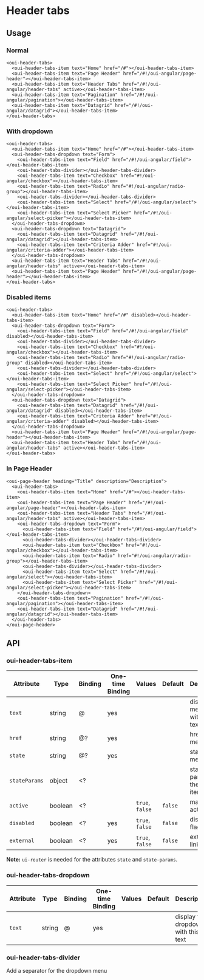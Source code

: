# Header tabs

<component-status cx-design="complete" ux="rc"></component-status>

## Usage

### Normal

```html:preview
<oui-header-tabs>
  <oui-header-tabs-item text="Home" href="/#"></oui-header-tabs-item>
  <oui-header-tabs-item text="Page Header" href="/#!/oui-angular/page-header"></oui-header-tabs-item>
  <oui-header-tabs-item text="Header Tabs" href="/#!/oui-angular/header-tabs" active></oui-header-tabs-item>
  <oui-header-tabs-item text="Pagination" href="/#!/oui-angular/pagination"></oui-header-tabs-item>
  <oui-header-tabs-item text="Datagrid" href="/#!/oui-angular/datagrid"></oui-header-tabs-item>
</oui-header-tabs>
```

### With dropdown
```html:preview
<oui-header-tabs>
  <oui-header-tabs-item text="Home" href="/#"></oui-header-tabs-item>
  <oui-header-tabs-dropdown text="Form">
    <oui-header-tabs-item text="Field" href="/#!/oui-angular/field"></oui-header-tabs-item>
    <oui-header-tabs-divider></oui-header-tabs-divider>
    <oui-header-tabs-item text="Checkbox" href="#!/oui-angular/checkbox"></oui-header-tabs-item>
    <oui-header-tabs-item text="Radio" href="#!/oui-angular/radio-group"></oui-header-tabs-item>
    <oui-header-tabs-divider></oui-header-tabs-divider>
    <oui-header-tabs-item text="Select" href="/#!/oui-angular/select"></oui-header-tabs-item>
    <oui-header-tabs-item text="Select Picker" href="/#!/oui-angular/select-picker"></oui-header-tabs-item>
  </oui-header-tabs-dropdown>
  <oui-header-tabs-dropdown text="Datagrid">
    <oui-header-tabs-item text="Datagrid" href="/#!/oui-angular/datagrid"></oui-header-tabs-item>
    <oui-header-tabs-item text="Criteria Adder" href="#!/oui-angular/criteria-adder"></oui-header-tabs-item>
  </oui-header-tabs-dropdown>
  <oui-header-tabs-item text="Header Tabs" href="/#!/oui-angular/header-tabs" active></oui-header-tabs-item>
  <oui-header-tabs-item text="Page Header" href="/#!/oui-angular/page-header"></oui-header-tabs-item>
</oui-header-tabs>
```

### Disabled items

```html:preview
<oui-header-tabs>
  <oui-header-tabs-item text="Home" href="/#" disabled></oui-header-tabs-item>
  <oui-header-tabs-dropdown text="Form">
    <oui-header-tabs-item text="Field" href="/#!/oui-angular/field" disabled></oui-header-tabs-item>
    <oui-header-tabs-divider></oui-header-tabs-divider>
    <oui-header-tabs-item text="Checkbox" href="#!/oui-angular/checkbox"></oui-header-tabs-item>
    <oui-header-tabs-item text="Radio" href="#!/oui-angular/radio-group" disabled></oui-header-tabs-item>
    <oui-header-tabs-divider></oui-header-tabs-divider>
    <oui-header-tabs-item text="Select" href="/#!/oui-angular/select"></oui-header-tabs-item>
    <oui-header-tabs-item text="Select Picker" href="/#!/oui-angular/select-picker"></oui-header-tabs-item>
  </oui-header-tabs-dropdown>
  <oui-header-tabs-dropdown text="Datagrid">
    <oui-header-tabs-item text="Datagrid" href="/#!/oui-angular/datagrid" disabled></oui-header-tabs-item>
    <oui-header-tabs-item text="Criteria Adder" href="#!/oui-angular/criteria-adder" disabled></oui-header-tabs-item>
  </oui-header-tabs-dropdown>
  <oui-header-tabs-item text="Page Header" href="/#!/oui-angular/page-header"></oui-header-tabs-item>
  <oui-header-tabs-item text="Header Tabs" href="/#!/oui-angular/header-tabs" active></oui-header-tabs-item>
</oui-header-tabs>
```

### In Page Header

```html:preview
<oui-page-header heading="Title" description="Description">
  <oui-header-tabs>
    <oui-header-tabs-item text="Home" href="/#"></oui-header-tabs-item>
    <oui-header-tabs-item text="Page Header" href="/#!/oui-angular/page-header"></oui-header-tabs-item>
    <oui-header-tabs-item text="Header Tabs" href="/#!/oui-angular/header-tabs" active></oui-header-tabs-item>
    <oui-header-tabs-dropdown text="Form">
      <oui-header-tabs-item text="Field" href="/#!/oui-angular/field"></oui-header-tabs-item>
      <oui-header-tabs-divider></oui-header-tabs-divider>
      <oui-header-tabs-item text="Checkbox" href="#!/oui-angular/checkbox"></oui-header-tabs-item>
      <oui-header-tabs-item text="Radio" href="#!/oui-angular/radio-group"></oui-header-tabs-item>
      <oui-header-tabs-divider></oui-header-tabs-divider>
      <oui-header-tabs-item text="Select" href="/#!/oui-angular/select"></oui-header-tabs-item>
      <oui-header-tabs-item text="Select Picker" href="/#!/oui-angular/select-picker"></oui-header-tabs-item>
    </oui-header-tabs-dropdown>
    <oui-header-tabs-item text="Pagination" href="/#!/oui-angular/pagination"></oui-header-tabs-item>
    <oui-header-tabs-item text="Datagrid" href="/#!/oui-angular/datagrid"></oui-header-tabs-item>
  </oui-header-tabs>
</oui-page-header>
```

## API

### oui-header-tabs-item

| Attribute         | Type      | Binding   | One-time Binding  | Values            | Default   | Description
| ----              | ----      | ----      | ----              | ----              | ----      | ----
| `text`            | string    | @         | yes               |                   |           | display the menu item with this text
| `href`            | string    | @?        | yes               |                   |           | href of the menu item
| `state`           | string    | @?        | yes               |                   |           | state of the menu item
| `stateParams`     | object    | <?        |                   |                   |           | state params of the menu item
| `active`          | boolean   | <?        |                   | `true`, `false`   | `false`   | manual active flag
| `disabled`        | boolean   | <?        | yes               | `true`, `false`   | `false`   | disabled flag
| `external`        | boolean   | <?        | yes               | `true`, `false`   | `false`   | external link flag

**Note:** `ui-router` is needed for the attributes `state` and `state-params`.

### oui-header-tabs-dropdown

| Attribute         | Type      | Binding   | One-time Binding  | Values            | Default   | Description
| ----              | ----      | ----      | ----              | ----              | ----      | ----
| `text`            | string    | @         | yes               |                   |           | display the dropdown with this text

### oui-header-tabs-divider

Add a separator for the dropdown menu
